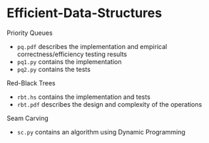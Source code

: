 # Efficient-Data-Structures

Priority Queues
- `pq.pdf` describes the implementation and empirical correctness/efficiency testing results
- `pq1.py` contains the implementation
- `pq2.py` contains the tests

Red-Black Trees
- `rbt.hs` contains the implementation and tests
- `rbt.pdf` describes the design and complexity of the operations

Seam Carving
- `sc.py` contains an algorithm using Dynamic Programming
